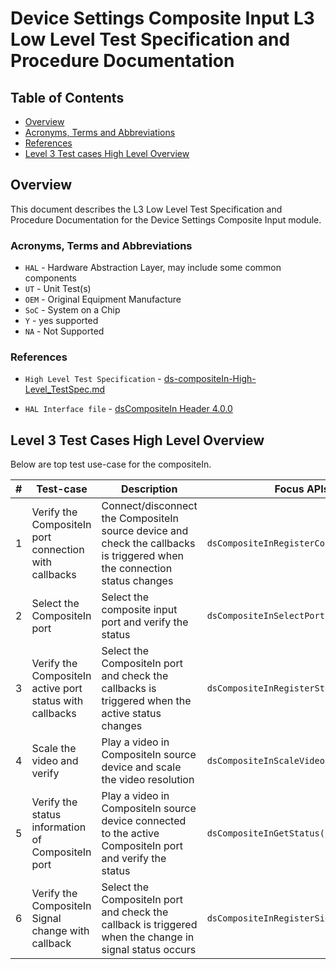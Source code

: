 # Device Settings Composite Input L3 Low Level Test Specification and Procedure Documentation

## Table of Contents

- [Overview](#overview)
- [Acronyms, Terms and Abbreviations](#acronyms-terms-and-abbreviations)
- [References](#references)
- [Level 3 Test cases High Level Overview](#level-3-test-cases-high-level-overview)

## Overview

This document describes the L3 Low Level Test Specification and Procedure Documentation for the Device Settings Composite Input module.

### Acronyms, Terms and Abbreviations

- `HAL` \- Hardware Abstraction Layer, may include some common components
- `UT`  \- Unit Test(s)
- `OEM` \- Original Equipment Manufacture
- `SoC` \- System on a Chip
- `Y`   \- yes supported
- `NA`  \- Not Supported

### References

- `High Level Test Specification` - [ds-compositeIn-High-Level_TestSpec.md](https://github.com/rdkcentral/rdk-halif-test-device_settings/blob/main/docs/pages/ds-compositeIn-High-Level_TestSpec.md)

- `HAL Interface file` - [dsCompositeIn Header 4.0.0](https://github.com/rdkcentral/rdk-halif-device_settings/blob/4.0.0/include/dsCompositeIn.h)


## Level 3 Test Cases High Level Overview

Below are top test use-case for the compositeIn.

|#|Test-case|Description|Focus APIs|Source|Sink|
|-|---------|-----------|--------|------|----|
|1|Verify the CompositeIn port connection with callbacks|Connect/disconnect the CompositeIn source device and check the callbacks is triggered when the connection status changes|`dsCompositeInRegisterConnectCB()`|`N`|`Y`|
|2|Select the CompositeIn port |Select the composite input port and verify the status|`dsCompositeInSelectPort()`|`N`|`Y`|
|3|Verify the CompositeIn active port status with callbacks|Select the CompositeIn port and check the callbacks is triggered when the active status changes|`dsCompositeInRegisterStatusChangeCB()`|`N`|`Y`|
|4|Scale the video and verify |Play a video in CompositeIn source device and scale the video resolution|`dsCompositeInScaleVideo()`|`N`|`Y`|
|5|Verify the status information of CompositeIn port |Play a video in CompositeIn source device connected to the active CompositeIn port and verify the status| `dsCompositeInGetStatus()`|`N`|`Y`|
|6|Verify the CompositeIn Signal change with callback|Select the CompositeIn port and check the callback is triggered when the change in signal status occurs|`dsCompositeInRegisterSignalChangeCB()`|`N`|`Y`|
